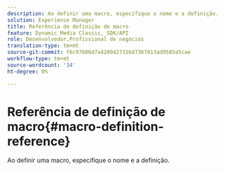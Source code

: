```yaml
---
description: Ao definir uma macro, especifique o nome e a definição.
solution: Experience Manager
title: Referência de definição de macro
feature: Dynamic Media Classic, SDK/API
role: Desenvolvedor,Profissional de negócios
translation-type: tm+mt
source-git-commit: f6c97606d7a4209427316d7367013ad9585a5cae
workflow-type: tm+mt
source-wordcount: '34'
ht-degree: 0%

---
```



# Referência de definição de macro{#macro-definition-reference}

Ao definir uma macro, especifique o nome e a definição.

